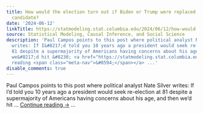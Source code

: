 ```yaml
---
title: How would the election turn out if Biden or Trump were replaced by a different
  candidate?
date: '2024-06-12'
linkTitle: https://statmodeling.stat.columbia.edu/2024/06/12/how-would-the-election-turn-out-if-biden-or-trump-were-not-running/
source: Statistical Modeling, Causal Inference, and Social Science
description: 'Paul Campos points to this post where political analyst Nate Silver
  writes: If I&#8217;d told you 10 years ago a president would seek re-election at
  81 despite a supermajority of Americans having concerns about his age, and then
  we&#8217;d hit &#8230; <a href="https://statmodeling.stat.columbia.edu/2024/06/12/how-would-the-election-turn-out-if-biden-or-trump-were-not-running/">Continue
  reading <span class="meta-nav">&#8594;</span></a> ...'
disable_comments: true
---
```

Paul Campos points to this post where political analyst Nate Silver writes: If I&#8217;d told you 10 years ago a president would seek re-election at 81 despite a supermajority of Americans having concerns about his age, and then we&#8217;d hit &#8230; <a href="https://statmodeling.stat.columbia.edu/2024/06/12/how-would-the-election-turn-out-if-biden-or-trump-were-not-running/">Continue reading <span class="meta-nav">&#8594;</span></a> ...